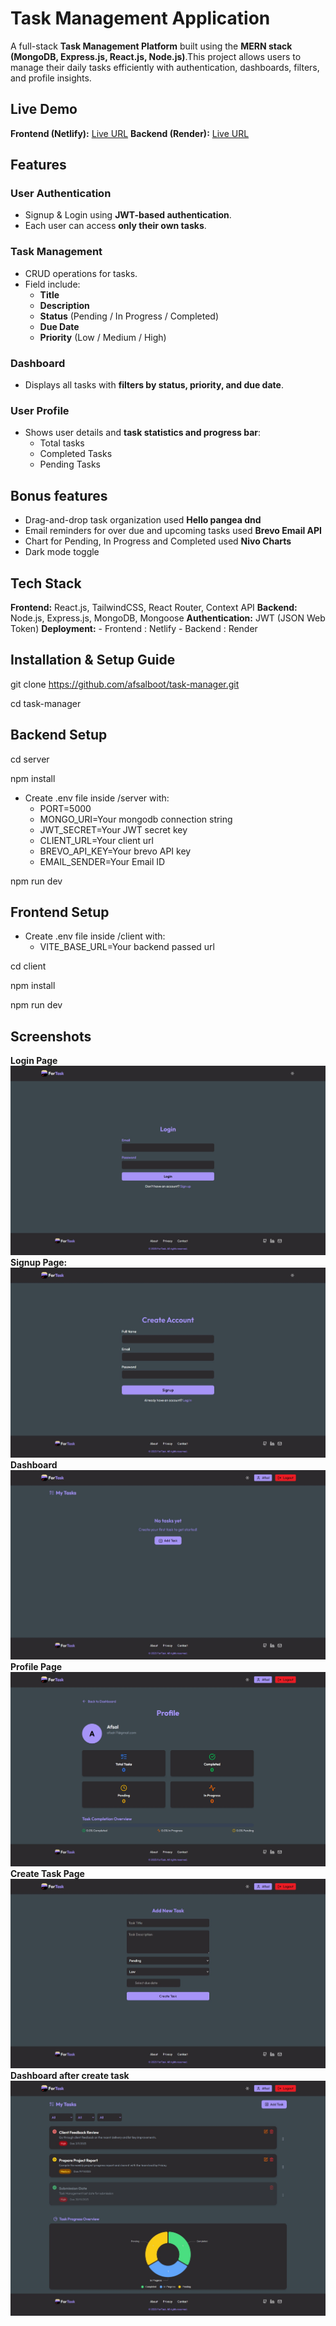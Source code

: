 # Task Management Application

A full-stack **Task Management Platform** built using the **MERN stack (MongoDB, Express.js, React.js, Node.js)**.This project allows users to manage their daily tasks efficiently with authentication, dashboards, filters, and profile insights.

## Live Demo

**Frontend (Netlify):** [Live URL](https://fortask.netlify.app)
**Backend (Render):** [Live URL](https://task-manager-cak5.onrender.com)


## Features

### User Authentication
- Signup & Login using  **JWT-based authentication**.
- Each user can access **only their own tasks**.

### Task Management
- CRUD operations for tasks.
- Field include:
    - **Title**
    - **Description**
    - **Status** (Pending / In Progress / Completed)
    - **Due Date**
    - **Priority** (Low / Medium / High)

### Dashboard
- Displays all tasks with **filters by status, priority, and due date**.

### User Profile
- Shows user details and **task statistics and progress bar**:
    - Total tasks
    - Completed Tasks
    - Pending Tasks

## Bonus features
- Drag-and-drop task organization used **Hello pangea dnd**
- Email reminders for over due and upcoming tasks used **Brevo Email API**
- Chart for Pending, In Progress and Completed used **Nivo Charts**
- Dark mode toggle

## Tech Stack

**Frontend:** React.js, TailwindCSS, React Router, Context API
**Backend:** Node.js, Express.js, MongoDB, Mongoose
**Authentication:** JWT (JSON Web Token)
**Deployment:**
    - Frontend : Netlify
    - Backend : Render

## Installation & Setup Guide

git clone https://github.com/afsalboot/task-manager.git

cd task-manager

## Backend Setup

cd server

npm install

- Create .env file inside /server with:
    - PORT=5000
    - MONGO_URI=Your mongodb connection string
    - JWT_SECRET=Your JWT secret key
    - CLIENT_URL=Your client url
    - BREVO_API_KEY=Your brevo API key
    - EMAIL_SENDER=Your Email ID

npm run dev

## Frontend Setup

- Create .env file inside /client with:
    - VITE_BASE_URL=Your backend passed url

cd client

npm install

npm run dev

## Screenshots

**Login Page** ![alt text](</Sreenshots/Login Page.jpeg>)
**Signup Page:** ![alt text](</Sreenshots/Signup Page.jpeg>)
**Dashboard** ![alt text](/Sreenshots/Dashboard.jpeg)
**Profile Page** ![alt text](</Sreenshots/Profile Page.jpeg>)
**Create Task Page** ![alt text](</Sreenshots/Create Task Page.jpeg>)
**Dashboard after create task** ![alt text](</Sreenshots/Dashboard after create task.jpeg>)